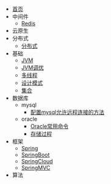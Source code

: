 - [首页](/)
- 中间件
    - [Redis](/notes/中间件/Redis.md)
- 云原生
- 分布式
    - [分布式](/notes/分布式/分布式.md)
- 基础
    - [JVM](/notes/基础/JVM.md)
    - [JVM调优](/notes/基础/JVM调优.md)
    - [多线程](/notes/基础/多线程.md)
    - [设计模式](/notes/基础/设计模式.md)
    - [集合](/notes/基础/集合.md)
- 数据库
  - mysql
      - [配置mysql允许远程连接的方法](/notes/数据库/mysql/配置mysql允许远程连接的方法.md)
  - oracle
      - [Oracle常用命令](/notes/数据库/oracle/Oracle常用命令.md)
      - [存储过程](/notes/数据库/oracle/存储过程.md)
- 框架
    - [Spring](/notes/框架/Spring.md)
    - [SpringBoot](/notes/框架/SpringBoot.md)
    - [SpringCloud](/notes/框架/SpringCloud.md)
    - [SpringMVC](/notes/框架/SpringMVC.md)
- 算法
